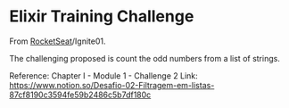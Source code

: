 # Elixir Training Challenge

From [RocketSeat](https://rocketseat.com.br)/Ignite01.

The challenging proposed is count the odd numbers from a list of strings.

Reference: Chapter I - Module 1 - Challenge 2
Link: <https://www.notion.so/Desafio-02-Filtragem-em-listas-87cf8190c3594fe59b2486c5b7df180c>
